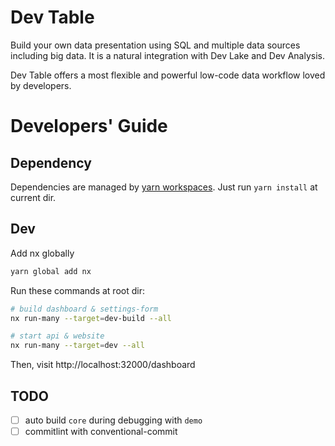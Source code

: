 # Dev Table

Build your own data presentation using SQL and multiple data sources including big data. It is a natural integration with Dev Lake and Dev Analysis.

Dev Table offers a most flexible and powerful low-code data workflow loved by developers.

# Developers' Guide

## Dependency

Dependencies are managed by [yarn workspaces](https://classic.yarnpkg.com/lang/en/docs/workspaces/). Just run `yarn install` at current dir.

## Dev

Add nx globally

```bash
yarn global add nx
```

Run these commands at root dir:

```bash
# build dashboard & settings-form
nx run-many --target=dev-build --all

# start api & website
nx run-many --target=dev --all
```

Then, visit http://localhost:32000/dashboard

## TODO

- [ ] auto build `core` during debugging with `demo`
- [ ] commitlint with conventional-commit
